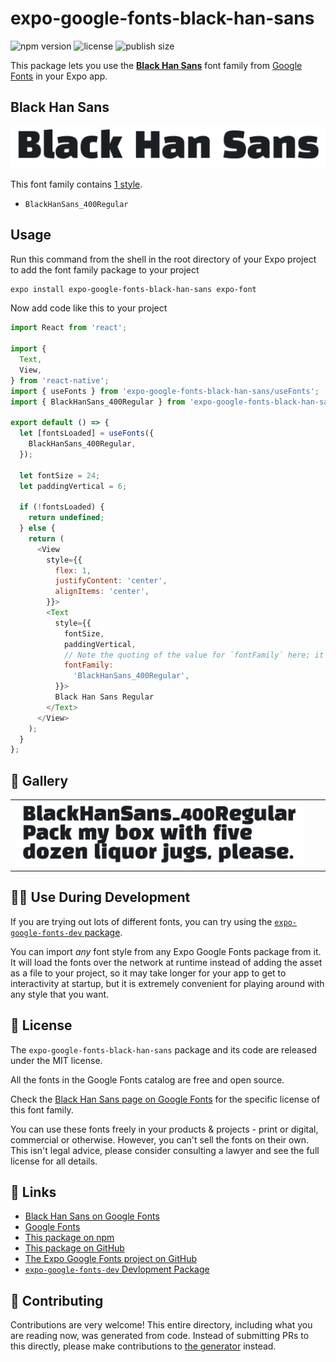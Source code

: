 # expo-google-fonts-black-han-sans

![npm version](https://flat.badgen.net/npm/v/expo-google-fonts-black-han-sans)
![license](https://flat.badgen.net/github/license/expo/google-fonts)
![publish size](https://flat.badgen.net/packagephobia/install/expo-google-fonts-black-han-sans)

This package lets you use the [**Black Han Sans**](https://fonts.google.com/specimen/Black+Han+Sans) font family from [Google Fonts](https://fonts.google.com/) in your Expo app.

## Black Han Sans

![Black Han Sans](./font-family.png)

This font family contains [1 style](#-gallery).

- `BlackHanSans_400Regular`

## Usage

Run this command from the shell in the root directory of your Expo project to add the font family package to your project
```sh
expo install expo-google-fonts-black-han-sans expo-font
```

Now add code like this to your project
```js
import React from 'react';

import {
  Text,
  View,
} from 'react-native';
import { useFonts } from 'expo-google-fonts-black-han-sans/useFonts';
import { BlackHanSans_400Regular } from 'expo-google-fonts-black-han-sans/400Regular';

export default () => {
  let [fontsLoaded] = useFonts({
    BlackHanSans_400Regular,
  });

  let fontSize = 24;
  let paddingVertical = 6;

  if (!fontsLoaded) {
    return undefined;
  } else {
    return (
      <View
        style={{
          flex: 1,
          justifyContent: 'center',
          alignItems: 'center',
        }}>
        <Text
          style={{
            fontSize,
            paddingVertical,
            // Note the quoting of the value for `fontFamily` here; it expects a string!
            fontFamily:
              'BlackHanSans_400Regular',
          }}>
          Black Han Sans Regular
        </Text>
      </View>
    );
  }
};

```

## 🔡 Gallery


||||
|-|-|-|
|![BlackHanSans_400Regular](.//400Regular/BlackHanSans_400Regular.ttf.png)||||


## 👩‍💻 Use During Development

If you are trying out lots of different fonts, you can try using the [`expo-google-fonts-dev` package](https://github.com/freeboub/google-fonts/tree/master/font-packages/dev#readme).

You can import *any* font style from any Expo Google Fonts package from it. It will load the fonts
over the network at runtime instead of adding the asset as a file to your project, so it may take longer
for your app to get to interactivity at startup, but it is extremely convenient
for playing around with any style that you want.

## 📖 License

The `expo-google-fonts-black-han-sans` package and its code are released under the MIT license.

All the fonts in the Google Fonts catalog are free and open source.

Check the [Black Han Sans page on Google Fonts](https://fonts.google.com/specimen/Black+Han+Sans) for the specific license of this font family.

You can use these fonts freely in your products & projects - print or digital, commercial or otherwise. However, you can't sell the fonts on their own. This isn't legal advice, please consider consulting a lawyer and see the full license for all details.

## 🔗 Links

- [Black Han Sans on Google Fonts](https://fonts.google.com/specimen/Black+Han+Sans)
- [Google Fonts](https://fonts.google.com/)
- [This package on npm](https://www.npmjs.com/package/expo-google-fonts-black-han-sans)
- [This package on GitHub](https://github.com/freeboub/google-fonts/tree/master/font-packages/black-han-sans)
- [The Expo Google Fonts project on GitHub](https://github.com/freeboub/google-fonts)
- [`expo-google-fonts-dev` Devlopment Package](https://github.com/freeboub/google-fonts/tree/master/font-packages/dev)

## 🤝 Contributing

Contributions are very welcome! This entire directory, including what you are reading now, was generated from code. Instead of submitting PRs to this directly, please make contributions to [the generator](https://github.com/freeboub/google-fonts/tree/master/packages/generator) instead.
